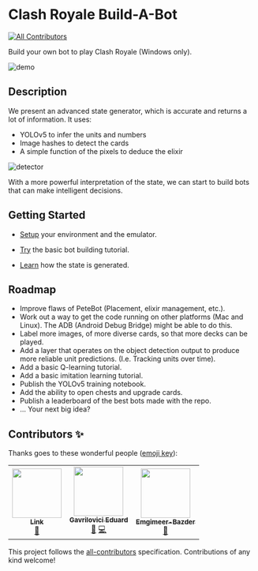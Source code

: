 # Clash Royale Build-A-Bot
<!-- ALL-CONTRIBUTORS-BADGE:START - Do not remove or modify this section -->
[![All Contributors](https://img.shields.io/badge/all_contributors-2-orange.svg?style=flat-square)](#contributors-)
<!-- ALL-CONTRIBUTORS-BADGE:END -->

Build your own bot to play Clash Royale (Windows only).

![demo](images/demo.gif)

## Description

We present an advanced state generator, which is accurate and returns a lot of information.
It uses:
* YOLOv5 to infer the units and numbers
* Image hashes to detect the cards
* A simple function of the pixels to deduce the elixir

![detector](images/demo.jpg)

With a more powerful interpretation of the state,
we can start to build bots that can make intelligent decisions.

## Getting Started

* [Setup](https://github.com/Pbatch/ClashRoyaleBuildABot/wiki/Setup) your environment and the emulator.

* [Try](https://github.com/Pbatch/ClashRoyaleBuildABot/wiki/Tutorial-(Basic)) the basic bot building tutorial.

* [Learn](https://github.com/Pbatch/ClashRoyaleBuildABot/wiki/State) how the state is generated.

## Roadmap

* Improve flaws of PeteBot (Placement, elixir management, etc.).
* Work out a way to get the code running on other platforms (Mac and Linux). 
The ADB (Android Debug Bridge) might be able to do this.
* Label more images, of more diverse cards, so that more decks can be played.
* Add a layer that operates on the object detection output to produce more reliable unit predictions. 
(I.e. Tracking units over time).
* Add a basic Q-learning tutorial.
* Add a basic imitation learning tutorial.
* Publish the YOLOv5 training notebook.
* Add the ability to open chests and upgrade cards.
* Publish a leaderboard of the best bots made with the repo.
* ... Your next big idea?

## Contributors ✨

Thanks goes to these wonderful people ([emoji key](https://allcontributors.org/docs/en/emoji-key)):

<!-- ALL-CONTRIBUTORS-LIST:START - Do not remove or modify this section -->
<!-- prettier-ignore-start -->
<!-- markdownlint-disable -->
<table>
  <tr>
    <td align="center"><a href="https://github.com/link-discord"><img src="https://avatars.githubusercontent.com/u/50463727?v=4?s=100" width="100px;" alt=""/><br /><sub><b>Link</b></sub></a><br /><a href="#data-link-discord" title="Data">🔣</a></td>
    <td align="center"><a href="https://github.com/GavriloviciEduard"><img src="https://avatars.githubusercontent.com/u/33176335?v=4?s=100" width="100px;" alt=""/><br /><sub><b>Gavrilovici Eduard</b></sub></a><br /><a href="https://github.com/Pbatch/ClashRoyaleBuildABot/commits?author=GavriloviciEduard" title="Documentation">📖</a> <a href="https://github.com/Pbatch/ClashRoyaleBuildABot/commits?author=GavriloviciEduard" title="Code">💻</a></td>
    <td align="center"><a href="http://www.pazder.ca"><img src="https://avatars.githubusercontent.com/u/17608446?v=4?s=100" width="100px;" alt=""/><br /><sub><b>Emgimeer-Bazder</b></sub></a><br /><a href="https://github.com/Pbatch/ClashRoyaleBuildABot/issues?q=author%3AEmgimeer-Bazder" title="Bug reports">🐛</a></td>
  </tr>
</table>

<!-- markdownlint-restore -->
<!-- prettier-ignore-end -->

<!-- ALL-CONTRIBUTORS-LIST:END -->

This project follows the [all-contributors](https://github.com/all-contributors/all-contributors) specification. Contributions of any kind welcome!
